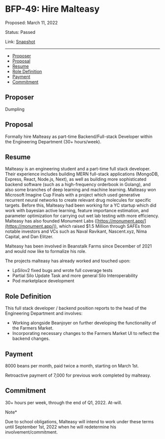 # BFP-49: Hire Malteasy

Proposed: March 11, 2022

Status: Passed

Link: [Snapshot](https://snapshot.org/#/beanstalkfarms.eth/proposal/0x590807a6a661f06a40c09e29c86af3cdfc9ac6d0e17dae1c222b6be4f0832a1e)

---

- [Proposer](#proposer)
- [Proposal](#proposal)
- [Resume](#resume)
- [Role Definition](#role-definition)
- [Payment](#payment)
- [Commitment](#commitment)

## Proposer

Dumpling

## Proposal

Formally hire Malteasy as part-time Backend/Full-stack Developer within the Engineering Department (30+ hours/week). 

## Resume

Malteasy is an engineering student and a part-time full stack developer. Their experience includes building MERN full-stack applications (MongoDB, Express, React, Node.js, Next), as well as building more sophisticated backend software (such as a high-frequency orderbook in Golang), and also some branches of deep learning and machine learning. Malteasy won Microsoft Imagine Cup Finals with a project which used generative recurrent neural networks to create relevant drug molecules for specific targets. Before this, Malteasy had been working for a YC startup which did work with bayesian active learning, feature importance estimation, and parameter optimization for carrying out wet lab testing with more efficiency. Malteasy has also founded Monument Labs ([https://monument.app/](https://monument.app/)), which raised $1.5 Million through SAFEs from notable investors and VCs such as Naval Ravikant, Nascent.xyz, Nima Capital, and Dan Elitzer. 

Malteasy has been involved in Beanstalk Farms since December of 2021 and would now like to formalize his role. 

The projects malteasy has already worked and touched upon:

- LpSilov2 fixed bugs and wrote full coverage tests
- Partial Silo Update Task and more general Silo Interoperability
- Pod marketplace development

## Role Definition

This full stack developer / backend position reports to the head of the Engineering Department and involves: 

- Working alongside Beanjoyer on further developing the functionality of the Farmers Market.
- Incorporating necessary changes to the Farmers Market UI to reflect the backend changes.

## Payment

8000 beans per month, paid twice a month, starting on March 1st.

Retroactive payment of 7,000 for previous work completed by malteasy. 

## Commitment

30+ hours per week, through the end of Q1, 2022. At-will.

Note*

Due to school obligations, Malteasy will intend to work under these terms until September 1st, 2022 when he will redetermine his involvement/commitment.
